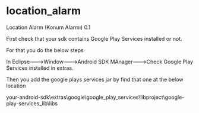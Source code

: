location_alarm
==============

Location Alarm (Konum Alarmı) 0.1


First check that your sdk contains Google Play Services installed or not.

For that you do the below steps

In Eclipse--->Window--->Android SDK MAnager--->Check Google Play Services installed in extras.

Then you add the google plays services jar by find that one at the below location

your-android-sdk\extras\google\google_play_services\libproject\google-play-services_lib\libs
